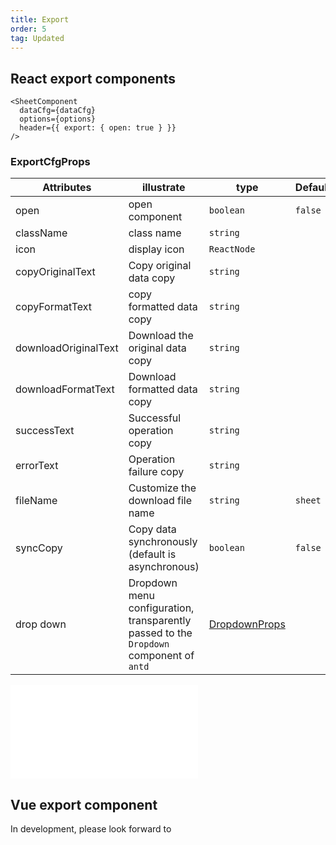```yaml
---
title: Export
order: 5
tag: Updated
---
```


## React export components

```tsx
<SheetComponent
  dataCfg={dataCfg}
  options={options}
  header={{ export: { open: true } }}
/>
```

### ExportCfgProps

| Attributes           | illustrate                                                                              | type                                                            | Defaults | required |
| -------------------- | --------------------------------------------------------------------------------------- | --------------------------------------------------------------- | -------- | -------- |
| open                 | open component                                                                          | `boolean`                                                       | `false`  | ✓        |
| className            | class name                                                                              | `string`                                                        |          |          |
| icon                 | display icon                                                                            | `ReactNode`                                                     |          |          |
| copyOriginalText     | Copy original data copy                                                                 | `string`                                                        |          |          |
| copyFormatText       | copy formatted data copy                                                                | `string`                                                        |          |          |
| downloadOriginalText | Download the original data copy                                                         | `string`                                                        |          |          |
| downloadFormatText   | Download formatted data copy                                                            | `string`                                                        |          |          |
| successText          | Successful operation copy                                                               | `string`                                                        |          |          |
| errorText            | Operation failure copy                                                                  | `string`                                                        |          |          |
| fileName             | Customize the download file name                                                        | `string`                                                        | `sheet`  |          |
| syncCopy             | Copy data synchronously (default is asynchronous)                                       | `boolean`                                                       | `false`  |          |
| drop down            | Dropdown menu configuration, transparently passed to the `Dropdown` component of `antd` | [DropdownProps](https://ant.design/components/dropdown-cn/#API) |          |          |

<embed src="@/docs/common/copy-export.en.md"></embed>

## Vue export component

In development, please look forward to
